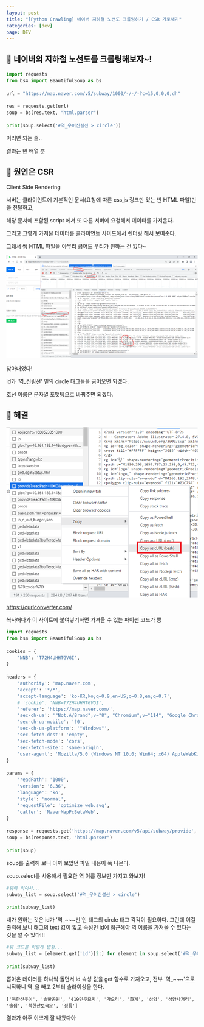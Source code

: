 ```yaml
---
layout: post
title: "[Python Crawling] 네이버 지하철 노선도 크롤링하기 / CSR 가로채기"
categories: [dev]
page: DEV
---
```


## 🚉 네이버의 지하철 노선도를 크롤링해보자~!

```py
import requests
from bs4 import BeautifulSoup as bs

url = "https://map.naver.com/v5/subway/1000/-/-/-?c=15,0,0,0,dh"

res = requests.get(url)
soup = bs(res.text, "html.parser")

print(soup.select('#역_우이신설선 > circle'))
```

이러면 되는 줄..

결과는 빈 배열 뿐

## 🚉 원인은 CSR

Client Side Rendering

서버는 클라이언트에 기본적인 문서(요청에 따른 css,js 링크만 있는 빈 HTML 파일)만을 전달하고, 

해당 문서에 포함된 script 에서 또 다른 서버에 요청해서 데이터를 가져온다. 

그리고 그렇게 가져온 데이터를 클라이언트 사이드에서 렌더링 해서 보여준다.

그래서 쌩 HTML 파일을 아무리 긁어도 우리가 원하는 건 없다~

<img src='../attachment/230709/Network.PNG'>

찾아내었다!

id가 '역_신림선' 밑의 circle 태그들을 긁어오면 되겠다.

호선 이름은 문자열 포맷팅으로 바꿔주면 되겠다.

## 🚉 해결

<img src='../attachment/230709/cURL.PNG'>

<https://curlconverter.com/>

복사해다가 이 사이트에 붙여넣기하면 가져올 수 있는 파이썬 코드가 뿅

```py
import requests
from bs4 import BeautifulSoup as bs

cookies = {
    'NNB': 'T72H4UHHTGVGI',
}

headers = {
    'authority': 'map.naver.com',
    'accept': '*/*',
    'accept-language': 'ko-KR,ko;q=0.9,en-US;q=0.8,en;q=0.7',
    # 'cookie': 'NNB=T72H4UHHTGVGI',
    'referer': 'https://map.naver.com/',
    'sec-ch-ua': '"Not.A/Brand";v="8", "Chromium";v="114", "Google Chrome";v="114"',
    'sec-ch-ua-mobile': '?0',
    'sec-ch-ua-platform': '"Windows"',
    'sec-fetch-dest': 'empty',
    'sec-fetch-mode': 'cors',
    'sec-fetch-site': 'same-origin',
    'user-agent': 'Mozilla/5.0 (Windows NT 10.0; Win64; x64) AppleWebKit/537.36 (KHTML, like Gecko) Chrome/114.0.0.0 Safari/537.36',
}

params = {
    'readPath': '1000',
    'version': '6.36',
    'language': 'ko',
    'style': 'normal',
    'requestFile': 'optimize_web.svg',
    'caller': 'NaverMapPcBetaWeb',
}

response = requests.get('https://map.naver.com/v5/api/subway/provide', params=params, cookies=cookies, headers=headers)
soup = bs(response.text, "html.parser")

print(soup)
```

soup를 출력해 보니 아까 보았던 파일 내용이 쭉 나온다.

soup.select를 사용해서 필요한 역 이름 정보만 가지고 와보자!

```py
#위에 이어서...
subway_list = soup.select('#역_우이신설선 > circle')

print(subway_list)
```

내가 원하는 것은 id가 '역_~~~선'인 태그의 circle 태그 각각이 필요하다. 그런데 이걸 출력해 보니 태그의 text 값이 없고 속성인 id에 접근해야 역 이름을 가져올 수 있다는 것을 알 수 있다!!!

```py
#위 코드를 이렇게 변형...
subway_list = [element.get('id')[2:] for element in soup.select('#역_우이신설선 > circle')]

print(subway_list)
```

뽑아온 데이터를 하나씩 돌면서 id 속성 값을 get 함수로 가져오고, 전부 '역_~~~'으로 시작하니 역_을 빼고 2부터 슬라이싱을 한다.

```
['북한산우이', '솔밭공원', '419민주묘지', '가오리', '화계', '삼양', '삼양사거리', '솔샘', '북한산보국문', '정릉']
```

결과가 아주 이쁘게 잘 나왔다아